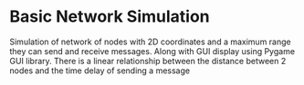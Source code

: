 # Basic Network Simulation

Simulation of network of nodes with 2D coordinates and a maximum range they can send and receive messages. Along with GUI display using Pygame GUI library. There is a linear relationship between the distance between 2 nodes and the time delay of sending a message   
